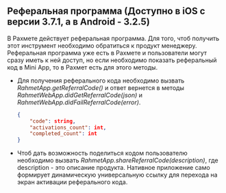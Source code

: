 ## Реферальная программа (Доступно в iOS с версии 3.7.1, а в Android - 3.2.5)
В Рахмете действует реферальная программа. Для того, чтоб получить этот инструмент необходимо обратиться к продукт менеджеру. Реферальная программа уже есть в Рахмете и пользователи могут сразу иметь к ней доступ, но если необходимо показать реферальный код в Mini App, то в Рахмет есть для этого методы. 
- Для получения реферального кода необходимо вызвать *RahmetApp.getReferralCode()* и ответ вернется в методы *RahmetWebApp.didGetReferralCode(json)* и *RahmetWebApp.didFailReferralCode(error)*.
    ```json
    {
        "code": string,
        "activations_count": int,
        "completed_count": int
    }
    ```
- Чтоб дать возможность поделиться кодом пользователю необходимо вызвать *RahmetApp.shareReferralCode(description)*, где description - это описание продукта. Нативное приложение само формирует динамическую универсальную ссылку для перехода на экран активации реферального кода.  

